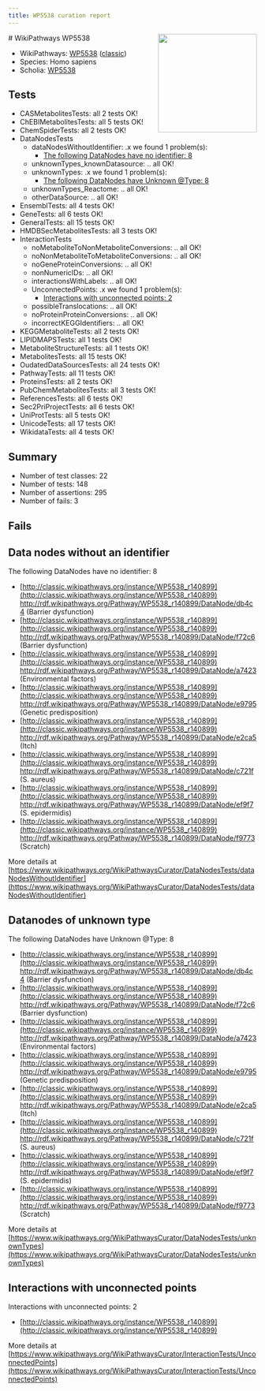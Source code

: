 ```yaml
---
title: WP5538 curation report
---
```


<img style="float: right; width: 200px" src="https://upload.wikimedia.org/wikipedia/commons/thumb/8/83/Wplogo_with_text_500.png/640px-Wplogo_with_text_500.png" />
# WikiPathways WP5538

* WikiPathways: [WP5538](https://wikipathways.org/pathways/WP5538) ([classic](https://classic.wikipathways.org/instance/WP5538))
* Species: Homo sapiens
* Scholia: [WP5538](https://scholia.toolforge.org/wikipathways/WP5538)
## Tests
* CASMetabolitesTests: all 2 tests OK!
* ChEBIMetabolitesTests: all 5 tests OK!
* ChemSpiderTests: all 2 tests OK!
* DataNodesTests
    * dataNodesWithoutIdentifier: .x we found 1 problem(s):
        * [The following DataNodes have no identifier: 8](#d2d32fa7)
    * unknownTypes_knownDatasource: .. all OK!
    * unknownTypes: .x we found 1 problem(s):
        * [The following DataNodes have Unknown @Type: 8](#839973e6)
    * unknownTypes_Reactome: .. all OK!
    * otherDataSource: .. all OK!
* EnsemblTests: all 4 tests OK!
* GeneTests: all 6 tests OK!
* GeneralTests: all 15 tests OK!
* HMDBSecMetabolitesTests: all 3 tests OK!
* InteractionTests
    * noMetaboliteToNonMetaboliteConversions: .. all OK!
    * noNonMetaboliteToMetaboliteConversions: .. all OK!
    * noGeneProteinConversions: .. all OK!
    * nonNumericIDs: .. all OK!
    * interactionsWithLabels: .. all OK!
    * UnconnectedPoints: .x we found 1 problem(s):
        * [Interactions with unconnected points: 2](#35a61ada)
    * possibleTranslocations: .. all OK!
    * noProteinProteinConversions: .. all OK!
    * incorrectKEGGIdentifiers: .. all OK!
* KEGGMetaboliteTests: all 2 tests OK!
* LIPIDMAPSTests: all 1 tests OK!
* MetaboliteStructureTests: all 1 tests OK!
* MetabolitesTests: all 15 tests OK!
* OudatedDataSourcesTests: all 24 tests OK!
* PathwayTests: all 11 tests OK!
* ProteinsTests: all 2 tests OK!
* PubChemMetabolitesTests: all 3 tests OK!
* ReferencesTests: all 6 tests OK!
* Sec2PriProjectTests: all 6 tests OK!
* UniProtTests: all 5 tests OK!
* UnicodeTests: all 17 tests OK!
* WikidataTests: all 4 tests OK!


## Summary

* Number of test classes: 22
* Number of tests: 148
* Number of assertions: 295
* Number of fails: 3

## Fails

<a name="d2d32fa7" />

## Data nodes without an identifier

The following DataNodes have no identifier: 8

* [http://classic.wikipathways.org/instance/WP5538_r140899](http://classic.wikipathways.org/instance/WP5538_r140899) http://rdf.wikipathways.org/Pathway/WP5538_r140899/DataNode/db4c4 (Barrier dysfunction)
* [http://classic.wikipathways.org/instance/WP5538_r140899](http://classic.wikipathways.org/instance/WP5538_r140899) http://rdf.wikipathways.org/Pathway/WP5538_r140899/DataNode/f72c6 (Barrier dysfunction)
* [http://classic.wikipathways.org/instance/WP5538_r140899](http://classic.wikipathways.org/instance/WP5538_r140899) http://rdf.wikipathways.org/Pathway/WP5538_r140899/DataNode/a7423 (Environmental factors)
* [http://classic.wikipathways.org/instance/WP5538_r140899](http://classic.wikipathways.org/instance/WP5538_r140899) http://rdf.wikipathways.org/Pathway/WP5538_r140899/DataNode/e9795 (Genetic predisposition)
* [http://classic.wikipathways.org/instance/WP5538_r140899](http://classic.wikipathways.org/instance/WP5538_r140899) http://rdf.wikipathways.org/Pathway/WP5538_r140899/DataNode/e2ca5 (Itch)
* [http://classic.wikipathways.org/instance/WP5538_r140899](http://classic.wikipathways.org/instance/WP5538_r140899) http://rdf.wikipathways.org/Pathway/WP5538_r140899/DataNode/c721f (S. aureus)
* [http://classic.wikipathways.org/instance/WP5538_r140899](http://classic.wikipathways.org/instance/WP5538_r140899) http://rdf.wikipathways.org/Pathway/WP5538_r140899/DataNode/ef9f7 (S. epidermidis)
* [http://classic.wikipathways.org/instance/WP5538_r140899](http://classic.wikipathways.org/instance/WP5538_r140899) http://rdf.wikipathways.org/Pathway/WP5538_r140899/DataNode/f9773 (Scratch)


More details at [https://www.wikipathways.org/WikiPathwaysCurator/DataNodesTests/dataNodesWithoutIdentifier](https://www.wikipathways.org/WikiPathwaysCurator/DataNodesTests/dataNodesWithoutIdentifier)

<a name="839973e6" />

## Datanodes of unknown type

The following DataNodes have Unknown @Type: 8

* [http://classic.wikipathways.org/instance/WP5538_r140899](http://classic.wikipathways.org/instance/WP5538_r140899) http://rdf.wikipathways.org/Pathway/WP5538_r140899/DataNode/db4c4 (Barrier dysfunction)
* [http://classic.wikipathways.org/instance/WP5538_r140899](http://classic.wikipathways.org/instance/WP5538_r140899) http://rdf.wikipathways.org/Pathway/WP5538_r140899/DataNode/f72c6 (Barrier dysfunction)
* [http://classic.wikipathways.org/instance/WP5538_r140899](http://classic.wikipathways.org/instance/WP5538_r140899) http://rdf.wikipathways.org/Pathway/WP5538_r140899/DataNode/a7423 (Environmental factors)
* [http://classic.wikipathways.org/instance/WP5538_r140899](http://classic.wikipathways.org/instance/WP5538_r140899) http://rdf.wikipathways.org/Pathway/WP5538_r140899/DataNode/e9795 (Genetic predisposition)
* [http://classic.wikipathways.org/instance/WP5538_r140899](http://classic.wikipathways.org/instance/WP5538_r140899) http://rdf.wikipathways.org/Pathway/WP5538_r140899/DataNode/e2ca5 (Itch)
* [http://classic.wikipathways.org/instance/WP5538_r140899](http://classic.wikipathways.org/instance/WP5538_r140899) http://rdf.wikipathways.org/Pathway/WP5538_r140899/DataNode/c721f (S. aureus)
* [http://classic.wikipathways.org/instance/WP5538_r140899](http://classic.wikipathways.org/instance/WP5538_r140899) http://rdf.wikipathways.org/Pathway/WP5538_r140899/DataNode/ef9f7 (S. epidermidis)
* [http://classic.wikipathways.org/instance/WP5538_r140899](http://classic.wikipathways.org/instance/WP5538_r140899) http://rdf.wikipathways.org/Pathway/WP5538_r140899/DataNode/f9773 (Scratch)


More details at [https://www.wikipathways.org/WikiPathwaysCurator/DataNodesTests/unknownTypes](https://www.wikipathways.org/WikiPathwaysCurator/DataNodesTests/unknownTypes)

<a name="35a61ada" />

## Interactions with unconnected points

Interactions with unconnected points: 2

* [http://classic.wikipathways.org/instance/WP5538_r140899](http://classic.wikipathways.org/instance/WP5538_r140899)


More details at [https://www.wikipathways.org/WikiPathwaysCurator/InteractionTests/UnconnectedPoints](https://www.wikipathways.org/WikiPathwaysCurator/InteractionTests/UnconnectedPoints)

